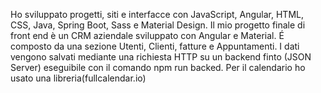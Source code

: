 Ho sviluppato progetti, siti e interfacce con JavaScript, Angular, HTML, CSS, Java, Spring Boot, Sass e Material Design.
Il mio progetto finale di front end è un CRM aziendale sviluppato con Angular e Material. É composto da una sezione Utenti, Clienti, fatture e Appuntamenti. I dati vengono salvati mediante una richiesta HTTP su un backend finto (JSON Server) eseguibile con il comando npm run backed. Per il calendario ho usato una libreria(fullcalendar.io)
